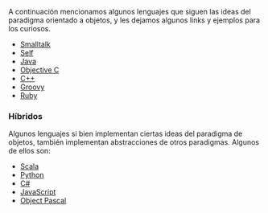 A continuación mencionamos algunos lenguajes que siguen las ideas del paradigma orientado a objetos, y les dejamos algunos links y ejemplos para los curiosos.

-   [Smalltalk](smalltalk.md)
-   [Self](self.md)
-   [Java](java.md)
-   [Objective C](objective-c.md)
-   [C++](c--.md)
-   [Groovy](groovy.md)
-   [Ruby](ruby.md)

### Híbridos

Algunos lenguajes si bien implementan ciertas ideas del paradigma de objetos, también implementan abstracciones de otros paradigmas. Algunos de ellos son:

-   [Scala](scala.md)
-   [Python](python.md)
-   [C\#](c-.md)
-   [JavaScript](javascript.md)
-   [Object Pascal](http://en.wikipedia.org/wiki/Object_Pascal)

